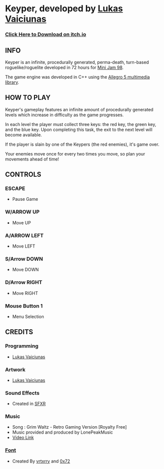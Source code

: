 # Keyper, developed by [Lukas Vaiciunas](https://lukas-vaiciunas.itch.io/)

### [Click Here to Download on itch.io](https://lukas-vaiciunas.itch.io/keyper)

## INFO
Keyper is an infinite, procedurally generated, perma-death, turn-based roguelike/roguelite developed in 72 hours for [Mini Jam 98](https://itch.io/jam/mini-jam-98-empty).

The game engine was developed in C++ using the [Allegro 5 multimedia library](https://liballeg.org/).

## HOW TO PLAY
Keyper's gameplay features an infinite amount of procedurally generated levels which increase in difficulty as the game progresses.

In each level the player must collect three keys: the red key, the green key, and the blue key. Upon completing this task, the exit to the next level will become available.

If the player is slain by one of the Keypers (the red enemies), it's game over.

Your enemies move once for every two times you move, so plan your movements ahead of time!

## CONTROLS
### ESCAPE
* Pause Game

### W/ARROW UP
* Move UP

### A/ARROW LEFT
* Move LEFT

### S/Arrow DOWN
* Move DOWN

### D/Arrow RIGHT
* Move RIGHT

### Mouse Button 1
* Menu Selection

## CREDITS
### Programming
* [Lukas Vaiciunas](https://lukas-vaiciunas.itch.io/)

### Artwork
* [Lukas Vaiciunas](https://lukas-vaiciunas.itch.io/)

### Sound Effects
* Created in [SFXR](https://www.drpetter.se/project_sfxr.html)
	
### Music
* Song : Grim Waltz - Retro Gaming Version [Royalty Free]
* Music provided and produced by LonePeakMusic 
* [Video Link](https://youtu.be/4vyjqWSBHx8)
	
### [Font](https://vrtxrry.itch.io/dungeonfont)
* Created By [vrtxrry](https://itch.io/profile/vrtxrry) and [0x72](https://0x72.itch.io/)
